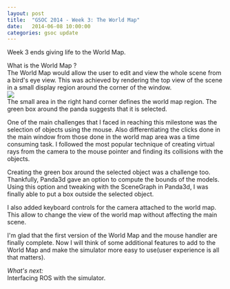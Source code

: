 ```yaml
---
layout: post
title:  "GSOC 2014 - Week 3: The World Map"
date:   2014-06-08 10:00:00
categories: gsoc update
---
```


Week 3 ends giving life to the World Map.

<div class="block"><span>What is the World Map ?</span>
<br>
The World Map would allow the user to edit and view the whole scene from a bird's eye view. This was achieved by rendering the top view of the scene in a small display region around the corner of the window. 
</div>
<div class="block"><div class="big clearfix"><img src="{{ site.url }}/assets/wm1.png">
</div><span>The small area in the right hand corner defines the world map region. The green box around the panda suggests that it is selected.</span></div>

One of the main challenges that I faced in reaching this milestone was the selection of objects using the mouse. Also differentiating the clicks done in the main window from those done in the world map area was a time consuming task. I followed the most popular technique of creating virtual rays from the camera to the mouse pointer and finding its collisions with the objects.

Creating the green box around the selected object was a challenge too. Thankfully, Panda3d gave an option to compute the bounds of the models. Using this option and tweaking with the SceneGraph in Panda3d, I was finally able to put a box outside the selected object.

I also added keyboard controls for the camera attached to the world map. This allow to change the view of the world map without affecting the main scene.

I'm glad that the first version of the World Map and the mouse handler are finally complete. Now I will think of some additional features to add to the World Map and make the simulator more easy to use(user experience is all that matters). 

<em>What's next:</em><br>
Interfacing ROS with the simulator.

